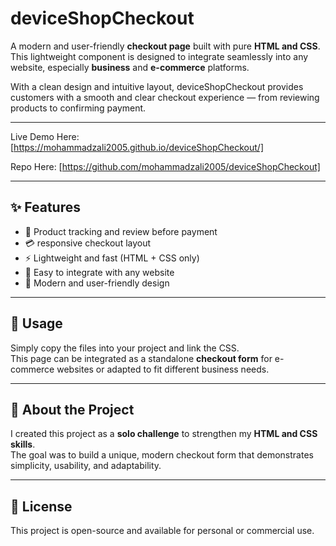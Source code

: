 # deviceShopCheckout

A modern and user-friendly **checkout page** built with pure **HTML and CSS**.  
This lightweight component is designed to integrate seamlessly into any website, especially **business** and **e-commerce** platforms.  

With a clean design and intuitive layout, deviceShopCheckout provides customers with a smooth and clear checkout experience — from reviewing products to confirming payment.

---

Live Demo Here: [https://mohammadzali2005.github.io/deviceShopCheckout/]

Repo Here: [https://github.com/mohammadzali2005/deviceShopCheckout]

---

## ✨ Features
- 🛒 Product tracking and review before payment  
- 💳 responsive checkout layout  
- ⚡ Lightweight and fast (HTML + CSS only)  
- 🔗 Easy to integrate with any website  
- 🎨 Modern and user-friendly design  

---

## 🚀 Usage
Simply copy the files into your project and link the CSS.  
This page can be integrated as a standalone **checkout form** for e-commerce websites or adapted to fit different business needs.

---

## 📌 About the Project
I created this project as a **solo challenge** to strengthen my **HTML and CSS skills**.  
The goal was to build a unique, modern checkout form that demonstrates simplicity, usability, and adaptability.


---

## 📄 License
This project is open-source and available for personal or commercial use.

